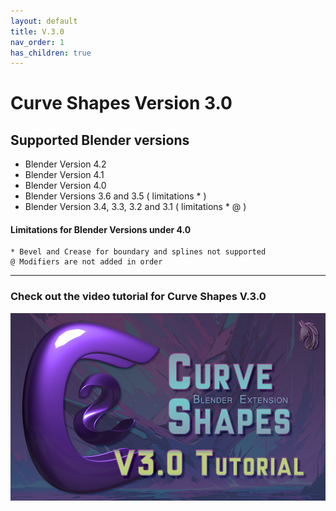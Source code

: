 ```yaml
---
layout: default
title: V.3.0
nav_order: 1
has_children: true
---
```


# Curve Shapes Version 3.0

## Supported Blender versions
* Blender Version 4.2 
* Blender Version 4.1
* Blender Version 4.0
* Blender Versions 3.6 and 3.5 ( limitations * )
* Blender Version 3.4, 3.3, 3.2 and 3.1 ( limitations * @ )


#### Limitations for Blender Versions under 4.0
```
* Bevel and Crease for boundary and splines not supported
@ Modifiers are not added in order
```


*** 

### Check out the video tutorial for Curve Shapes V.3.0

[<img src="../assets/Tutorial.V3.0.png" width="600" height="300"
/>](https://www.youtube.com/watch?v=zF7jGvS3Y3U)
